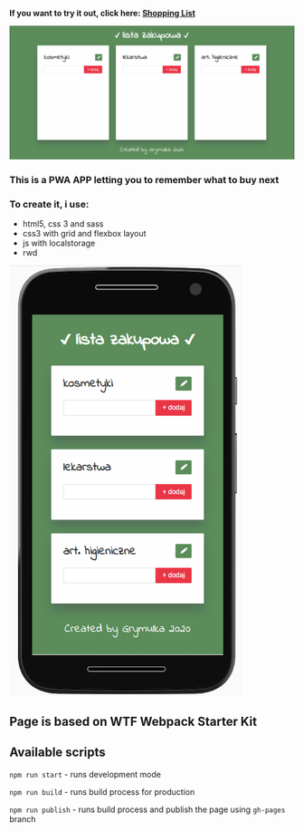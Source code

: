 **If you want to try it out, click here: [Shopping List](https://ulakrawczyk.github.io/shopping-list/)**

![cover page](desktop-1.png)

### This is a PWA APP letting you to remember what to buy next

### To create it, i use:

- html5, css 3 and sass
- css3 with grid and flexbox layout
- js with localstorage
- rwd

![mobile view](mobile-1.png)

## Page is based on WTF Webpack Starter Kit

## Available scripts

`npm run start` - runs development mode

`npm run build` - runs build process for production

`npm run publish` - runs build process and publish the page using `gh-pages` branch
